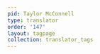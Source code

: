 ```yaml
---
pid: Taylor McConnell
type: translator
order: '147'
layout: tagpage
collection: translator_tags
---
```

